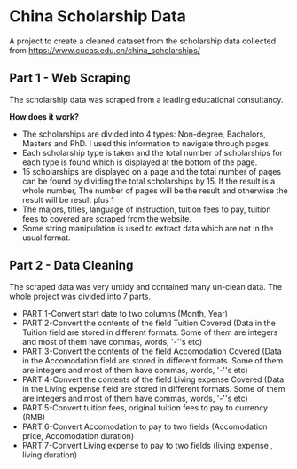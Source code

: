 # China Scholarship Data
A project to create a cleaned dataset from the scholarship data collected from https://www.cucas.edu.cn/china_scholarships/

## Part 1 - Web Scraping

The scholarship data was scraped from a leading educational consultancy.

**How does it work?**

- The scholarships are divided into 4 types: Non-degree, Bachelors, Masters and PhD. I used this information to navigate through pages.
- Each scholarship type is taken and the total number of scholarships for each type is found which is displayed at the bottom of the page.
- 15 scholarships are displayed on a page and the total number of pages can be found by dividing the total scholarships by 15. If the result is a whole number, The number of pages will be the result and otherwise the result will be result plus 1
- The majors, titles, language of instruction, tuition fees to pay, tuition fees to covered are scraped from the website.
- Some string manipulation is used to extract data which are not in the usual format.

## Part 2 - Data Cleaning

The scraped data was very untidy and contained many un-clean data. 
The whole project was divided into 7 parts.

- PART 1-Convert start date to two columns (Month, Year)
- PART 2-Convert the contents of the field Tuition Covered (Data in the Tuition field are stored in different formats. Some of them are integers and most of them have commas, words, '-''s etc)
- PART 3-Convert the contents of the field Accomodation Covered (Data in the Accomodation field are stored in different formats. Some of them are integers and most of them have commas, words, '-''s etc)
- PART 4-Convert the contents of the field Living expense Covered (Data in the Living expense field are stored in different formats. Some of them are integers and most of them have commas, words, '-''s etc)
- PART 5-Convert tuition fees, original tuition fees to pay to currency (RMB) 
- PART 6-Convert Accomodation to pay to two fields (Accomodation price, Accomodation duration)
- PART 7-Convert Living expense to pay to two fields (living expense , living duration)
